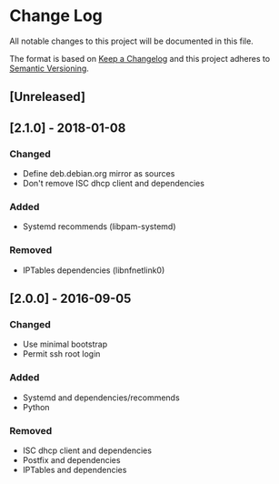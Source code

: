 # Change Log
All notable changes to this project will be documented in this file.

The format is based on [Keep a Changelog](http://keepachangelog.com/)
and this project adheres to [Semantic Versioning](http://semver.org/).

## [Unreleased]

## [2.1.0] - 2018-01-08
### Changed
- Define deb.debian.org mirror as sources
- Don't remove ISC dhcp client and dependencies

### Added
- Systemd recommends (libpam-systemd)

### Removed
- IPTables dependencies (libnfnetlink0)

## [2.0.0] - 2016-09-05
### Changed
- Use minimal bootstrap
- Permit ssh root login

### Added
- Systemd and dependencies/recommends
- Python

### Removed
- ISC dhcp client and dependencies
- Postfix and dependencies
- IPTables and dependencies
